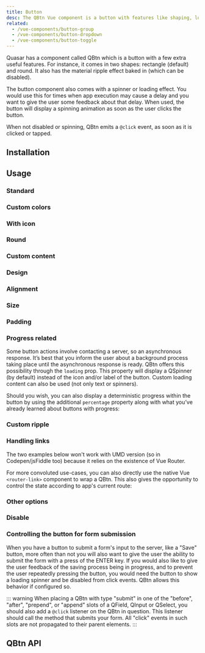 ```yaml
---
title: Button
desc: The QBtn Vue component is a button with features like shaping, loading state, ripple and more.
related:
  - /vue-components/button-group
  - /vue-components/button-dropdown
  - /vue-components/button-toggle
---
```

Quasar has a component called QBtn which is a button with a few extra useful features. For instance, it comes in two shapes: rectangle (default) and round. It also has the material ripple effect baked in (which can be disabled).

The button component also comes with a spinner or loading effect. You would use this for times when app execution may cause a delay and you want to give the user some feedback about that delay. When used, the button will display a spinning animation as soon as the user clicks the button.

When not disabled or spinning, QBtn emits a `@click` event, as soon as it is clicked or tapped.

## Installation
<doc-installation components="QBtn" />

## Usage

### Standard

<doc-example title="Standard buttons" file="QBtn/Standard" />

### Custom colors

<doc-example title="Custom colors" file="QBtn/CustomColor" />

### With icon

<doc-example title="With icon" file="QBtn/WithIcons" />

### Round

<doc-example title="Round buttons" file="QBtn/Round" />

### Custom content

<doc-example title="Custom content" file="QBtn/CustomContent" />

<doc-example title="Truncate label" file="QBtn/TruncateLabel" />

### Design

<doc-example title="Button design" file="QBtn/ButtonDesign" />

### Alignment

<doc-example title="Button alignment" file="QBtn/ButtonAlignment" />

### Size

<doc-example title="Button size" file="QBtn/ButtonSize" />

### Padding <q-badge align="top" label="v1.11+" />

<doc-example title="Button padding" file="QBtn/ButtonPadding" />

### Progress related

Some button actions involve contacting a server, so an asynchronous response. It’s best that you inform the user about a background process taking place until the asynchronous response is ready. QBtn offers this possibility through the `loading` prop. This property will display a QSpinner (by default) instead of the icon and/or label of the button. Custom loading content can also be used (not only text or spinners).

<doc-example title="Indeterminate progress" file="QBtn/IndeterminateProgress" />

Should you wish, you can also display a deterministic progress within the button by using the additional `percentage` property along with what you’ve already learned about buttons with progress:

<doc-example title="Deterministic progress" file="QBtn/DeterministicProgress" />

### Custom ripple

<doc-example title="Custom ripple" file="QBtn/CustomRipple" />

### Handling links

The two examples below won't work with UMD version (so in Codepen/jsFiddle too) because it relies on the existence of Vue Router.

<doc-example title="Links" file="QBtn/Links" no-edit />

For more convoluted use-cases, you can also directly use the native Vue `<router-link>` component to wrap a QBtn. This also gives the opportunity to control the state according to app's current route:

<doc-example title="Scoped slot of RouterLink" file="QBtn/RouterLink" no-edit />

### Other options

<doc-example title="Other options" file="QBtn/OtherOptions" />

### Disable

<doc-example title="Disable" file="QBtn/Disabled" />

### Controlling the button for form submission
When you have a button to submit a form's input to the server, like a "Save" button, more often than not you will also want to give the user the ability to submit the form with a press of the ENTER key. If you would also like to give the user feedback of the saving process being in progress, and to prevent the user repeatedly pressing the button, you would need the button to show a loading spinner and be disabled from click events. QBtn allows this behavior if configured so.

::: warning
When placing a QBtn with type "submit" in one of the "before", "after", "prepend", or "append" slots of a QField, QInput or QSelect, you should also add a `@click` listener on the QBtn in question. This listener should call the method that submits your form. All "click" events in such slots are not propagated to their parent elements.
:::

<doc-example title="Form Submission" file="QBtn/FormSubmission" />

## QBtn API
<doc-api file="QBtn" />
